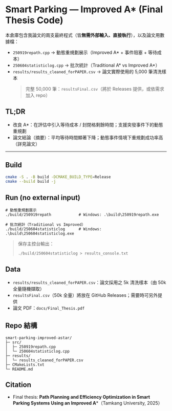 # Smart Parking — Improved A* (Final Thesis Code)

本倉庫包含我論文的兩支最終程式（皆**無需外部輸入、直接執行**），以及論文用數據檔：
- `250919repath.cpp` → 動態重規劃展示（Improved A* + 事件阻塞 + 等待成本）
- `250604statisticlog.cpp` → 批次統計（Traditional A* vs Improved A*）
- `results/results_cleaned_forPAPER.csv` → 論文實際使用的 5,000 筆清洗樣本  
  > 完整 50,000 筆：`resultsFinal.csv`（將於 Releases 提供，或依需求加入 repo）

## TL;DR
- 改良 A*：在評估中引入等待成本 / 封閉格剩餘時間；支援突發事件下的動態重規劃
- 論文結論（摘要）：平均等待時間顯著下降；動態事件情境下重規劃成功率高（詳見論文）

---

## Build
```bash
cmake -S . -B build -DCMAKE_BUILD_TYPE=Release
cmake --build build -j
```

## Run (no external input)

```
# 動態重規劃展示
./build/250919repath            # Windows: .\build\250919repath.exe

# 批次統計（Traditional vs Improved）
./build/250604statisticlog      # Windows: .\build\250604statisticlog.exe
```

> 保存主控台輸出：
>
> ```bash
> ./build/250604statisticlog > results_console.txt
> ```

## Data

* `results/results_cleaned_forPAPER.csv`：論文採用之 5k 清洗樣本（由 50k 全量隨機擷取）
* `resultsFinal.csv`（50k 全量）將放在 GitHub Releases；需要時可另外提供
* 論文 PDF：`docs/Final_Thesis.pdf`

## Repo 結構

```text
smart-parking-improved-astar/
├─ src/
│  ├─ 250919repath.cpp
│  └─ 250604statisticlog.cpp
├─ results/
│  └─ results_cleaned_forPAPER.csv
├─ CMakeLists.txt
└─ README.md
```


## Citation

* Final thesis: **Path Planning and Efficiency Optimization in Smart Parking Systems Using an Improved A***（Tamkang University, 2025）

